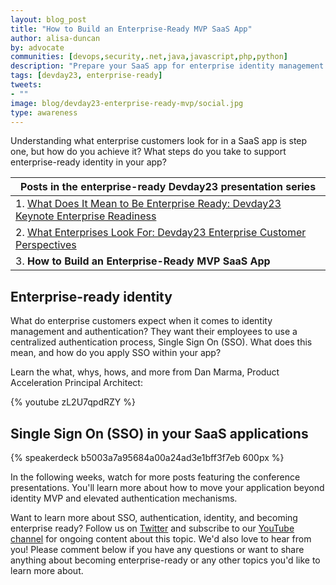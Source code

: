 ```yaml
---
layout: blog_post
title: "How to Build an Enterprise-Ready MVP SaaS App"
author: alisa-duncan
by: advocate
communities: [devops,security,.net,java,javascript,php,python]
description: "Prepare your SaaS app for enterprise identity management. What you need to know about Single Sign On (SSO) when building an enterprise-ready app. Learn more from Dan Marma, Product Acceleration Principal Architect."
tags: [devday23, enterprise-ready]
tweets:
- ""
image: blog/devday23-enterprise-ready-mvp/social.jpg
type: awareness
---
```


Understanding what enterprise customers look for in a SaaS app is step one, but how do you achieve it? What steps do you take to support enterprise-ready identity in your app?

|Posts in the enterprise-ready Devday23 presentation series|
| --- |
| 1. [What Does It Mean to Be Enterprise Ready: Devday23 Keynote Enterprise Readiness](/blog/2023/06/13/devday23-enterprise-ready-keynote) |
| 2. [What Enterprises Look For: Devday23 Enterprise Customer Perspectives](/blog/2023/06/15/devday23-enterprise-customer) |
| 3. **How to Build an Enterprise-Ready MVP SaaS App** |

## Enterprise-ready identity

What do enterprise customers expect when it comes to identity management and authentication? They want their employees to use a centralized authentication process, Single Sign On (SSO). What does this mean, and how do you apply SSO within your app?

Learn the what, whys, hows, and more from Dan Marma, Product Acceleration Principal Architect:

{% youtube zL2U7qpdRZY %} 

## Single Sign On (SSO) in your SaaS applications

{% speakerdeck b5003a7a95684a00a24ad3e1bff3f7eb 600px %}

In the following weeks, watch for more posts featuring the conference presentations. You'll learn more about how to move your application beyond identity MVP and elevated authentication mechanisms.

Want to learn more about SSO, authentication, identity, and becoming enterprise ready? Follow us on [Twitter](https://twitter.com/oktadev) and subscribe to our [YouTube channel](https://www.youtube.com/c/OktaDev/) for ongoing content about this topic. We'd also love to hear from you! Please comment below if you have any questions or want to share anything about becoming enterprise-ready or any other topics you'd like to learn more about.
